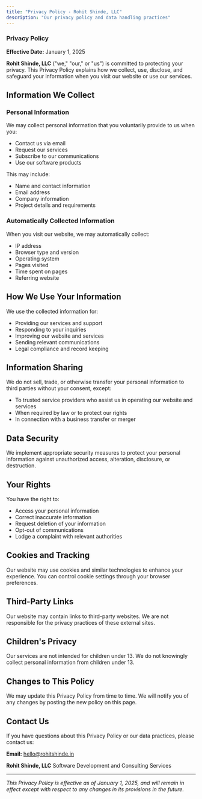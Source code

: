 ```yaml
---
title: "Privacy Policy - Rohit Shinde, LLC"
description: "Our privacy policy and data handling practices"
---
```


### Privacy Policy

**Effective Date:** January 1, 2025

**Rohit Shinde, LLC** ("we," "our," or "us") is committed to protecting your privacy. This Privacy Policy explains how we collect, use, disclose, and safeguard your information when you visit our website or use our services.

## Information We Collect

### Personal Information
We may collect personal information that you voluntarily provide to us when you:
- Contact us via email
- Request our services
- Subscribe to our communications
- Use our software products

This may include:
- Name and contact information
- Email address
- Company information
- Project details and requirements

### Automatically Collected Information
When you visit our website, we may automatically collect:
- IP address
- Browser type and version
- Operating system
- Pages visited
- Time spent on pages
- Referring website

## How We Use Your Information

We use the collected information for:
- Providing our services and support
- Responding to your inquiries
- Improving our website and services
- Sending relevant communications
- Legal compliance and record keeping

## Information Sharing

We do not sell, trade, or otherwise transfer your personal information to third parties without your consent, except:
- To trusted service providers who assist us in operating our website and services
- When required by law or to protect our rights
- In connection with a business transfer or merger

## Data Security

We implement appropriate security measures to protect your personal information against unauthorized access, alteration, disclosure, or destruction.

## Your Rights

You have the right to:
- Access your personal information
- Correct inaccurate information
- Request deletion of your information
- Opt-out of communications
- Lodge a complaint with relevant authorities

## Cookies and Tracking

Our website may use cookies and similar technologies to enhance your experience. You can control cookie settings through your browser preferences.

## Third-Party Links

Our website may contain links to third-party websites. We are not responsible for the privacy practices of these external sites.

## Children's Privacy

Our services are not intended for children under 13. We do not knowingly collect personal information from children under 13.

## Changes to This Policy

We may update this Privacy Policy from time to time. We will notify you of any changes by posting the new policy on this page.

## Contact Us

If you have questions about this Privacy Policy or our data practices, please contact us:

**Email:** hello@rohitshinde.in

**Rohit Shinde, LLC**
Software Development and Consulting Services

---

*This Privacy Policy is effective as of January 1, 2025, and will remain in effect except with respect to any changes in its provisions in the future.*